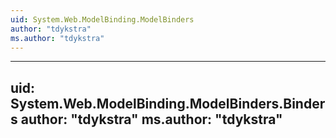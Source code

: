 ```yaml
---
uid: System.Web.ModelBinding.ModelBinders
author: "tdykstra"
ms.author: "tdykstra"
---
```


---
uid: System.Web.ModelBinding.ModelBinders.Binders
author: "tdykstra"
ms.author: "tdykstra"
---
